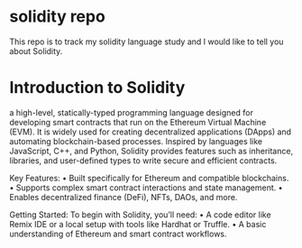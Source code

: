 # solidity repo
This repo is to track my solidity language study and
I would like to tell you about Solidity.

# Introduction to Solidity
a high-level, statically-typed programming language designed for developing smart contracts that run on the Ethereum Virtual Machine (EVM). It is widely used for creating decentralized applications (DApps) and automating blockchain-based processes. Inspired by languages like JavaScript, C++, and Python, Solidity provides features such as inheritance, libraries, and user-defined types to write secure and efficient contracts.

Key Features:
	•	Built specifically for Ethereum and compatible blockchains.
	•	Supports complex smart contract interactions and state management.
	•	Enables decentralized finance (DeFi), NFTs, DAOs, and more.

Getting Started:
To begin with Solidity, you’ll need:
	•	A code editor like Remix IDE or a local setup with tools like Hardhat or Truffle.
	•	A basic understanding of Ethereum and smart contract workflows.

